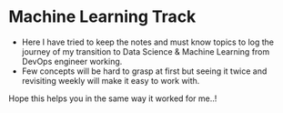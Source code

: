 # Machine Learning Track

- Here I have tried to keep the notes and must know topics to log the journey of my transition to Data Science & Machine Learning from DevOps engineer working.
- Few concepts will be hard to grasp at first but seeing it twice and revisiting weekly will make it easy to work with.

Hope this helps you in the same way it worked for me..!
